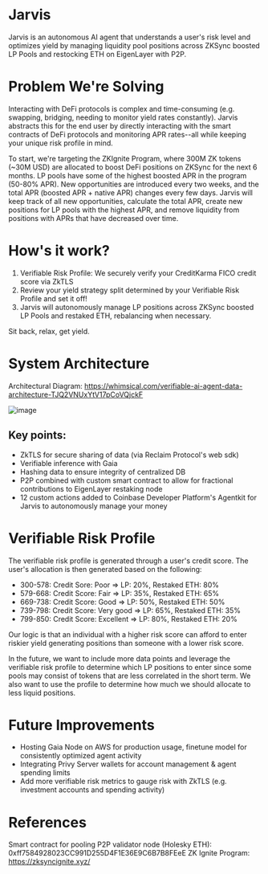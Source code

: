 # Jarvis
Jarvis is an autonomous AI agent that understands a user's risk level and optimizes yield by managing liquidity pool positions across ZKSync boosted LP Pools and restocking ETH on EigenLayer with P2P. 

# Problem We're Solving 
Interacting with DeFi protocols is complex and time-consuming (e.g. swapping, bridging, needing to monitor yield rates constantly). Jarvis abstracts this for the end user by directly interacting with the smart contracts of DeFi protocols and monitoring APR rates--all while keeping your unique risk profile in mind. 

To start, we're targeting the ZKIgnite Program, where 300M ZK tokens (~30M USD) are allocated to boost DeFi positions on ZKSync for the next 6 months. LP pools have some of the highest boosted APR in the program (50-80% APR). New opportunities are introduced every two weeks, and the total APR (boosted APR + native APR) changes every few days. Jarvis will keep track of all new opportunities, calculate the total APR, create new positions for LP pools with the highest APR, and remove liquidity from positions with APRs that have decreased over time. 

# How's it work?
1. Verifiable Risk Profile: We securely verify your CreditKarma FICO credit score via ZkTLS 
2. Review your yield strategy split determined by your Verifiable Risk Profile and set it off!
3. Jarvis will autonomously manage LP positions across ZKSync boosted LP Pools and restaked ETH, rebalancing when necessary.

Sit back, relax, get yield.

# System Architecture
Architectural Diagram: https://whimsical.com/verifiable-ai-agent-data-architecture-TJQ2VNUxYtV17pCoVQjckF

![image](https://github.com/user-attachments/assets/159cc92b-5cf9-41bd-8061-e3a72a85f04e)


## Key points:
- ZkTLS for secure sharing of data (via Reclaim Protocol's web sdk)
- Verifiable inference with Gaia
- Hashing data to ensure integrity of centralized DB
- P2P combined with custom smart contract to allow for fractional contributions to EigenLayer restaking node
- 12 custom actions added to Coinbase Developer Platform's Agentkit for Jarvis to autonomously manage your money

# Verifiable Risk Profile
The verifiable risk profile is generated through a user's credit score. The user's allocation is then generated based on the following:  

- 300-578: Credit Sore: Poor => LP: 20%, Restaked ETH: 80%
- 579-668: Credit Score: Fair => LP: 35%, Restaked ETH: 65%
- 669-738: Credit Score: Good => LP: 50%, Restaked ETH: 50%
- 739-798: Credit Score: Very good => LP: 65%, Restaked ETH: 35%
- 799-850: Credit Score: Excellent => LP: 80%, Restaked ETH: 20%

Our logic is that an individual with a higher risk score can afford to enter riskier yield generating positions than someone with a lower risk score. 

In the future, we want to include more data points and leverage the verifiable risk profile to determine which LP positions to enter since some pools may consist of tokens that are less correlated in the short term. We also want to use the profile to determine how much we should allocate to less liquid positions. 

# Future Improvements
- Hosting Gaia Node on AWS for production usage, finetune model for consistently optimized agent activity
- Integrating Privy Server wallets for account management & agent spending limits 
- Add more verifiable risk metrics to gauge risk with ZkTLS (e.g. investment accounts and spending activity)


# References
Smart contract for pooling P2P validator node (Holesky ETH): 0xff7584928023CC991D255D4F1E36E9C6B7B8FEeE
ZK Ignite Program: https://zksyncignite.xyz/
